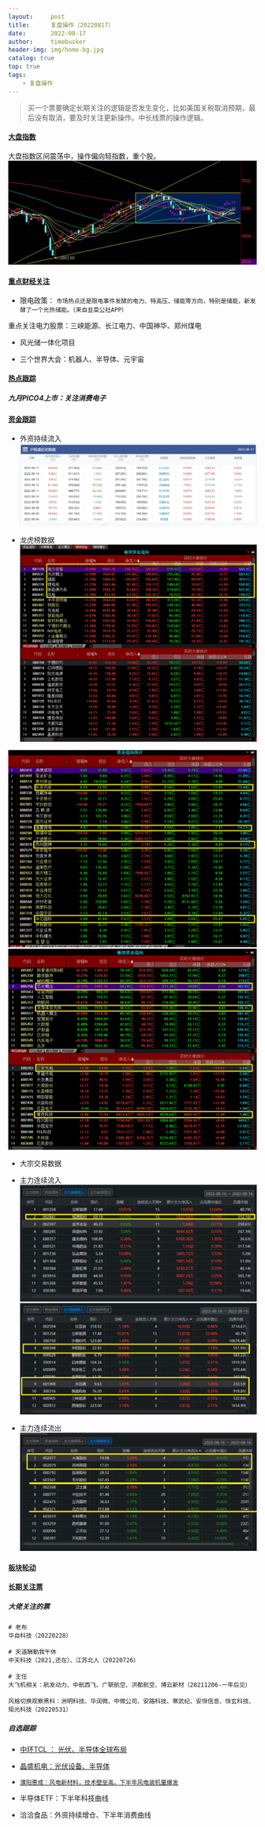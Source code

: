 ```yaml
---
layout:     post
title:      复盘操作（20220817）
date:       2022-08-17
author:     timebusker
header-img: img/home-bg.jpg
catalog: true
top: true
tags:
    - 复盘操作
---  
```


> 买一个票要确定长期关注的逻辑是否发生变化，比如美国关税取消预期，最后没有取消，要及时关注更新操作。中长线票的操作逻辑。

#### [大盘指数]()
大盘指数区间震荡中，操作偏向轻指数，重个股。
![image](/img/gupiaofupan/20220817225017.jpg)  

#### [重点财经关注]()
- 限电政策：
`市场热点还是限电事件发酵的电力、特高压、储能等方向，特别是储能，新发酵了一个光热储能。（来自韭菜公社APP）`

重点关注电力股票：三峡能源、长江电力、中国神华、郑州煤电

- 风光储一体化项目

- 三个世界大会：机器人、半导体、元宇宙

#### [热点跟踪]()

##### 九月PICO4上市：关注消费电子

#### [资金跟踪]()
- 外资持续流入
![image](/img/gupiaofupan/20220817231257.jpg)  

- 龙虎榜数据
![image](/img/gupiaofupan/20220815221715.jpg)  

![image](/img/gupiaofupan/20220815221822.jpg)  
![image](/img/gupiaofupan/20220815221940.jpg)  

- 大宗交易数据

- 主力连续流入
![image](/img/gupiaofupan/20220817002236.jpg)  
![image](/img/gupiaofupan/20220817002418.jpg)  


- 主力连续流出
![image](/img/gupiaofupan/20220817002718.jpg)  

#### [板块轮动]()

#### [长期关注票]()
##### 大佬关注的票
```
# 老布
华自科技（20220228）

# 天道酬勤我午休
中天科技（2021,还在）、江苏北人（20220726）

# 主任
大飞机相关：航发动力、中航西飞、广联航空、洪都航空、博云新材（20211206-一年后见）

风格切换观察黑科：洲明科技、华润微、中微公司、安路科技、寒武纪、安恒信息、恒玄科技、矩光科技（20220531）
```

##### 自选跟踪

- [中环TCL ： 光伏、半导体全球布局](https://www.jiucaigongshe.com/a/3lz59bgpku)

- [晶盛机电：光伏设备、半导体](https://www.jiucaigongshe.com/a/8jywjvasl1)

- [`濮阳惠成：风电新材料，技术壁垒高，下半年风电装机量爆发`](https://www.jiucaigongshe.com/a/bv1zyrpa5p)

- 半导体ETF：下半年科技曲线

- 洽洽食品：外资持续增仓、下半年消费曲线






